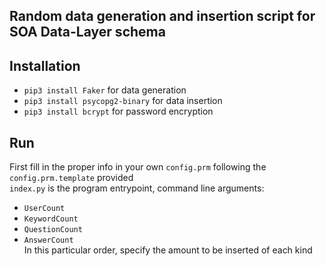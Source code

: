 ## Random data generation and insertion script for SOA Data-Layer schema

## Installation
* `pip3 install Faker` for data generation
* `pip3 install psycopg2-binary` for data insertion
* `pip3 install bcrypt` for password encryption 

## Run
First fill in the proper info in your own `config.prm` following the `config.prm.template` provided  
`index.py` is the program entrypoint, command line arguments:  
* `UserCount`
* `KeywordCount`
* `QuestionCount`
* `AnswerCount`  
In this particular order, specify the amount to be inserted of each kind
